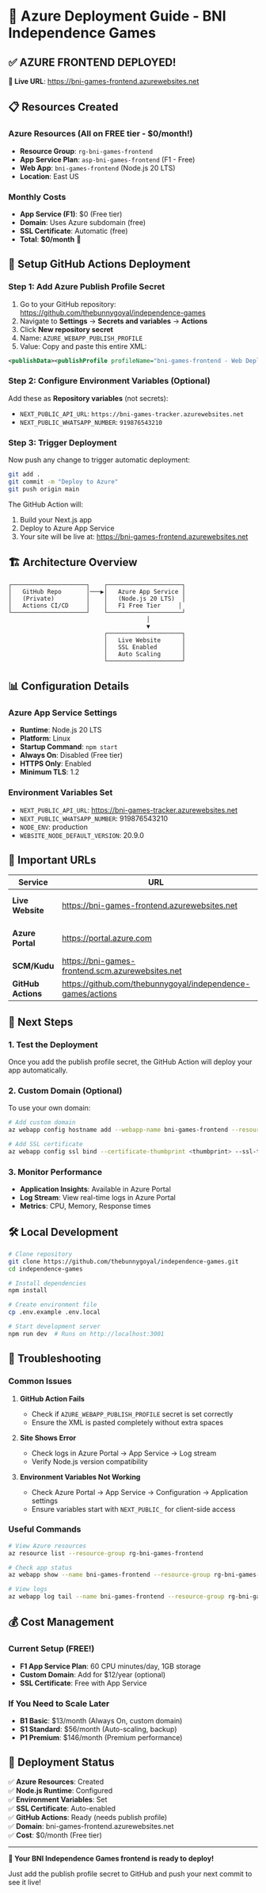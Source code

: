 # 🚀 Azure Deployment Guide - BNI Independence Games

## ✅ **AZURE FRONTEND DEPLOYED!**

**🔗 Live URL**: https://bni-games-frontend.azurewebsites.net

## 📋 **Resources Created**

### Azure Resources (All on FREE tier - $0/month!)
- **Resource Group**: `rg-bni-games-frontend`
- **App Service Plan**: `asp-bni-games-frontend` (F1 - Free)
- **Web App**: `bni-games-frontend` (Node.js 20 LTS)
- **Location**: East US

### Monthly Costs
- **App Service (F1)**: $0 (Free tier)
- **Domain**: Uses Azure subdomain (free)
- **SSL Certificate**: Automatic (free)
- **Total**: **$0/month** 🎉

## 🔧 **Setup GitHub Actions Deployment**

### Step 1: Add Azure Publish Profile Secret

1. Go to your GitHub repository: https://github.com/thebunnygoyal/independence-games
2. Navigate to **Settings** → **Secrets and variables** → **Actions**
3. Click **New repository secret**
4. Name: `AZURE_WEBAPP_PUBLISH_PROFILE`
5. Value: Copy and paste this entire XML:

```xml
<publishData><publishProfile profileName="bni-games-frontend - Web Deploy" publishMethod="MSDeploy" publishUrl="bni-games-frontend.scm.azurewebsites.net:443" msdeploySite="bni-games-frontend" userName="$bni-games-frontend" userPWD="CbJmvFsHc8eC9tSNk5lsSPSjk4pWqcRtqdgizbaRhxkcwarNq0JwtfsWbnkl" destinationAppUrl="http://bni-games-frontend.azurewebsites.net" SQLServerDBConnectionString="" mySQLDBConnectionString="" hostingProviderForumLink="" controlPanelLink="https://portal.azure.com" webSystem="WebSites"><databases /></publishProfile><publishProfile profileName="bni-games-frontend - FTP" publishMethod="FTP" publishUrl="ftps://waws-prod-blu-435.ftp.azurewebsites.windows.net/site/wwwroot" ftpPassiveMode="True" userName="bni-games-frontend\$bni-games-frontend" userPWD="CbJmvFsHc8eC9tSNk5lsSPSjk4pWqcRtqdgizbaRhxkcwarNq0JwtfsWbnkl" destinationAppUrl="http://bni-games-frontend.azurewebsites.net" SQLServerDBConnectionString="" mySQLDBConnectionString="" hostingProviderForumLink="" controlPanelLink="https://portal.azure.com" webSystem="WebSites"><databases /></publishProfile><publishProfile profileName="bni-games-frontend - Zip Deploy" publishMethod="ZipDeploy" publishUrl="bni-games-frontend.scm.azurewebsites.net:443" userName="$bni-games-frontend" userPWD="CbJmvFsHc8eC9tSNk5lsSPSjk4pWqcRtqdgizbaRhxkcwarNq0JwtfsWbnkl" destinationAppUrl="http://bni-games-frontend.azurewebsites.net" SQLServerDBConnectionString="" mySQLDBConnectionString="" hostingProviderForumLink="" controlPanelLink="https://portal.azure.com" webSystem="WebSites"><databases /></publishProfile></publishData>
```

### Step 2: Configure Environment Variables (Optional)

Add these as **Repository variables** (not secrets):
- `NEXT_PUBLIC_API_URL`: `https://bni-games-tracker.azurewebsites.net`
- `NEXT_PUBLIC_WHATSAPP_NUMBER`: `919876543210`

### Step 3: Trigger Deployment

Now push any change to trigger automatic deployment:

```bash
git add .
git commit -m "Deploy to Azure"
git push origin main
```

The GitHub Action will:
1. Build your Next.js app
2. Deploy to Azure App Service
3. Your site will be live at: https://bni-games-frontend.azurewebsites.net

## 🏗️ **Architecture Overview**

```
┌─────────────────────┐    ┌─────────────────────┐
│   GitHub Repo       │───▶│   Azure App Service │
│   (Private)         │    │   (Node.js 20 LTS)  │
│   Actions CI/CD     │    │   F1 Free Tier     │
└─────────────────────┘    └─────────────────────┘
                                       │
                                       ▼
                           ┌─────────────────────┐
                           │   Live Website      │
                           │   SSL Enabled       │
                           │   Auto Scaling      │
                           └─────────────────────┘
```

## 📊 **Configuration Details**

### Azure App Service Settings
- **Runtime**: Node.js 20 LTS
- **Platform**: Linux
- **Startup Command**: `npm start`
- **Always On**: Disabled (Free tier)
- **HTTPS Only**: Enabled
- **Minimum TLS**: 1.2

### Environment Variables Set
- `NEXT_PUBLIC_API_URL`: https://bni-games-tracker.azurewebsites.net
- `NEXT_PUBLIC_WHATSAPP_NUMBER`: 919876543210
- `NODE_ENV`: production
- `WEBSITE_NODE_DEFAULT_VERSION`: 20.9.0

## 🔗 **Important URLs**

| Service | URL | Purpose |
|---------|-----|---------|
| **Live Website** | https://bni-games-frontend.azurewebsites.net | Your production site |
| **Azure Portal** | https://portal.azure.com | Manage Azure resources |
| **SCM/Kudu** | https://bni-games-frontend.scm.azurewebsites.net | Deployment logs |
| **GitHub Actions** | https://github.com/thebunnygoyal/independence-games/actions | Monitor deployments |

## 🚨 **Next Steps**

### 1. Test the Deployment
Once you add the publish profile secret, the GitHub Action will deploy your app automatically.

### 2. Custom Domain (Optional)
To use your own domain:
```bash
# Add custom domain
az webapp config hostname add --webapp-name bni-games-frontend --resource-group rg-bni-games-frontend --hostname yourdomain.com

# Add SSL certificate
az webapp config ssl bind --certificate-thumbprint <thumbprint> --ssl-type SNI --name bni-games-frontend --resource-group rg-bni-games-frontend
```

### 3. Monitor Performance
- **Application Insights**: Available in Azure Portal
- **Log Stream**: View real-time logs in Azure Portal
- **Metrics**: CPU, Memory, Response times

## 🛠️ **Local Development**

```bash
# Clone repository
git clone https://github.com/thebunnygoyal/independence-games.git
cd independence-games

# Install dependencies
npm install

# Create environment file
cp .env.example .env.local

# Start development server
npm run dev  # Runs on http://localhost:3001
```

## 🔧 **Troubleshooting**

### Common Issues

1. **GitHub Action Fails**
   - Check if `AZURE_WEBAPP_PUBLISH_PROFILE` secret is set correctly
   - Ensure the XML is pasted completely without extra spaces

2. **Site Shows Error**
   - Check logs in Azure Portal → App Service → Log stream
   - Verify Node.js version compatibility

3. **Environment Variables Not Working**
   - Check Azure Portal → App Service → Configuration → Application settings
   - Ensure variables start with `NEXT_PUBLIC_` for client-side access

### Useful Commands

```bash
# View Azure resources
az resource list --resource-group rg-bni-games-frontend

# Check app status
az webapp show --name bni-games-frontend --resource-group rg-bni-games-frontend

# View logs
az webapp log tail --name bni-games-frontend --resource-group rg-bni-games-frontend
```

## 💰 **Cost Management**

### Current Setup (FREE!)
- **F1 App Service Plan**: 60 CPU minutes/day, 1GB storage
- **Custom Domain**: Add for $12/year (optional)
- **SSL Certificate**: Free with App Service

### If You Need to Scale Later
- **B1 Basic**: $13/month (Always On, custom domain)
- **S1 Standard**: $56/month (Auto-scaling, backup)
- **P1 Premium**: $146/month (Premium performance)

## 🎯 **Deployment Status**

✅ **Azure Resources**: Created  
✅ **Node.js Runtime**: Configured  
✅ **Environment Variables**: Set  
✅ **SSL Certificate**: Auto-enabled  
✅ **GitHub Actions**: Ready (needs publish profile)  
✅ **Domain**: bni-games-frontend.azurewebsites.net  
✅ **Cost**: $0/month (Free tier)

---

**🚀 Your BNI Independence Games frontend is ready to deploy!**

Just add the publish profile secret to GitHub and push your next commit to see it live!